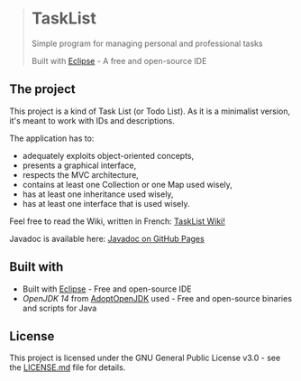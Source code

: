 ># TaskList
>
>Simple program for managing personal and professional tasks
>
>Built with [Eclipse](https://www.eclipse.org) - A free and open-source IDE

## The project

This project is a kind of Task List (or Todo List).
As it is a minimalist version, it's meant to work with IDs and descriptions.

The application has to:

* adequately exploits object-oriented concepts,
* presents a graphical interface,
* respects the MVC architecture,
* contains at least one Collection or one Map used wisely,
* has at least one inheritance used wisely,
* has at least one interface that is used wisely.

Feel free to read the Wiki, written in French: [TaskList Wiki!](https://github.com/melvinmajor/TaskList/wiki/Home)

Javadoc is available here: [Javadoc on GitHub Pages](https://melvinmajor.github.io/TaskList/javadoc/index.html)

## Built with

* Built with [Eclipse](https://www.eclipse.org) - Free and open-source IDE
* _OpenJDK 14_ from [AdoptOpenJDK](https://adoptopenjdk.net/) used - Free and open-source binaries and scripts for Java

## License

This project is licensed under the GNU General Public License v3.0 - see the [LICENSE.md](LICENSE.md) file for details.
